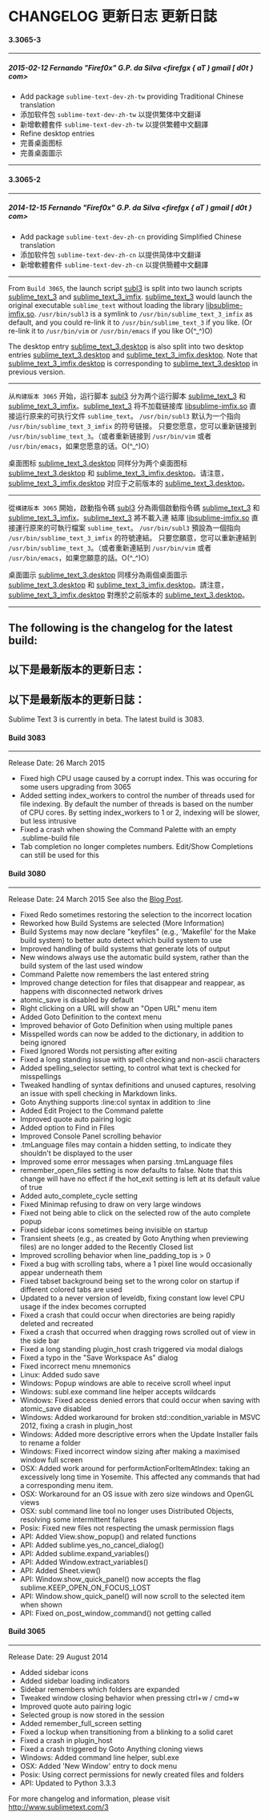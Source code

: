 # CHANGELOG 更新日志 更新日誌

#### 3.3065-3
----------
##### 2015-02-12 Fernando "Firef0x" G.P. da Silva <firefgx { aT ) gmail [ d0t } com>

* Add package `sublime-text-dev-zh-tw` providing Traditional Chinese translation
* 添加软件包 `sublime-text-dev-zh-tw` 以提供繁体中文翻译
* 新增軟體套件 `sublime-text-dev-zh-tw` 以提供繁體中文翻譯
* Refine desktop entries
* 完善桌面图标
* 完善桌面圖示

--------------------------------------------------------------------------------

#### 3.3065-2
----------
##### 2014-12-15 Fernando "Firef0x" G.P. da Silva <firefgx { aT ) gmail [ d0t } com>

* Add package `sublime-text-dev-zh-cn` providing Simplified Chinese translation
* 添加软件包 `sublime-text-dev-zh-cn` 以提供简体中文翻译
* 新增軟體套件 `sublime-text-dev-zh-cn` 以提供簡體中文翻譯

--------------------------------------------------------------------------------

From `Build 3065`, the launch script [subl3][1] is split into two launch scripts
[sublime_text_3][2] and [sublime_text_3_imfix][3].
[sublime_text_3][2] would launch the original executable `sublime_text`
without loading the library [libsublime-imfix.so][4].
`/usr/bin/subl3` is a symlink to `/usr/bin/sublime_text_3_imfix` as default,
and you could re-link it to `/usr/bin/sublime_text_3` if you like. (Or re-link
it to `/usr/bin/vim` or `/usr/bin/emacs` if you like O(^_^)O)

The desktop entry [sublime_text_3.desktop][5] is also split into two desktop
entries [sublime_text_3.desktop][6] and [sublime_text_3_imfix.desktop][7]. Note
that [sublime_text_3_imfix.desktop][7] is corresponding to
[sublime_text_3.desktop][5] in previous version.

--------------------------------------------------------------------------------

从`构建版本 3065` 开始，运行脚本 [subl3][1] 分为两个运行脚本 [sublime_text_3][2]
和 [sublime_text_3_imfix][3]。[sublime_text_3][2] 将不加载链接库
[libsublime-imfix.so][4] 直接运行原来的可执行文件 `sublime_text`。
`/usr/bin/subl3` 默认为一个指向 `/usr/bin/sublime_text_3_imfix` 的符号链接。
只要您愿意，您可以重新链接到 `/usr/bin/sublime_text_3`。（或者重新链接到
`/usr/bin/vim` 或者 `/usr/bin/emacs`，如果您愿意的话。O(^_^)O）

桌面图标 [sublime_text_3.desktop][5] 同样分为两个桌面图标 [sublime_text_3.desktop][6]
和 [sublime_text_3_imfix.desktop][7]。请注意，[sublime_text_3_imfix.desktop][7]
对应于之前版本的 [sublime_text_3.desktop][5]。

--------------------------------------------------------------------------------

從`構建版本 3065` 開始，啟動指令碼 [subl3][1] 分為兩個啟動指令碼
[sublime_text_3][2] 和 [sublime_text_3_imfix][3]。[sublime_text_3][2] 將不載入連
結庫 [libsublime-imfix.so][4] 直接運行原來的可執行檔案 `sublime_text`。
`/usr/bin/subl3` 預設為一個指向 `/usr/bin/sublime_text_3_imfix` 的符號連結。
只要您願意，您可以重新連結到 `/usr/bin/sublime_text_3`。（或者重新連結到
`/usr/bin/vim` 或者 `/usr/bin/emacs`，如果您願意的話。O(^_^)O）

桌面圖示 [sublime_text_3.desktop][5] 同樣分為兩個桌面圖示 [sublime_text_3.desktop][6]
和 [sublime_text_3_imfix.desktop][7]。請注意，[sublime_text_3_imfix.desktop][7]
對應於之前版本的 [sublime_text_3.desktop][5]。

--------------------------------------------------------------------------------

## The following is the changelog for the latest build:
## 以下是最新版本的更新日志：
## 以下是最新版本的更新日誌：

Sublime Text 3 is currently in beta. The latest build is 3083.

#### Build 3083
----------
Release Date: 26 March 2015

* Fixed high CPU usage caused by a corrupt index. This was occuring for some users upgrading from 3065
* Added setting index_workers to control the number of threads used for file indexing. By default the number of threads is based on the number of CPU cores. By setting index_workers to 1 or 2, indexing will be slower, but less intrusive
* Fixed a crash when showing the Command Palette with an empty .sublime-build file
* Tab completion no longer completes numbers. Edit/Show Completions can still be used for this

#### Build 3080
----------
Release Date: 24 March 2015
See also the [Blog Post][8].

* Fixed Redo sometimes restoring the selection to the incorrect location
* Reworked how Build Systems are selected (More Information)
* Build Systems may now declare "keyfiles" (e.g., 'Makefile' for the Make build system) to better auto detect which build system to use
* Improved handling of build systems that generate lots of output
* New windows always use the automatic build system, rather than the build system of the last used window
* Command Palette now remembers the last entered string
* Improved change detection for files that disappear and reappear, as happens with disconnected network drives
* atomic_save is disabled by default
* Right clicking on a URL will show an "Open URL" menu item
* Added Goto Definition to the context menu
* Improved behavior of Goto Definition when using multiple panes
* Misspelled words can now be added to the dictionary, in addition to being ignored
* Fixed Ignored Words not persisting after exiting
* Fixed a long standing issue with spell checking and non-ascii characters
* Added spelling_selector setting, to control what text is checked for misspellings
* Tweaked handling of syntax definitions and unused captures, resolving an issue with spell checking in Markdown links.
* Goto Anything supports :line:col syntax in addition to :line
* Added Edit Project to the Command palette
* Improved quote auto pairing logic
* Added <current file> option to Find in Files
* Improved Console Panel scrolling behavior
* .tmLanguage files may contain a hidden setting, to indicate they shouldn't be displayed to the user
* Improved some error messages when parsing .tmLanguage files
* remember_open_files setting is now defaults to false. Note that this change will have no effect if the hot_exit setting is left at its default value of true
* Added auto_complete_cycle setting
* Fixed Minimap refusing to draw on very large windows
* Fixed not being able to click on the selected row of the auto complete popup
* Fixed sidebar icons sometimes being invisible on startup
* Transient sheets (e.g., as created by Goto Anything when previewing files) are no longer added to the Recently Closed list
* Improved scrolling behavior when line_padding_top is > 0
* Fixed a bug with scrolling tabs, where a 1 pixel line would occasionally appear underneath them
* Fixed tabset background being set to the wrong color on startup if different colored tabs are used
* Updated to a never version of leveldb, fixing constant low level CPU usage if the index becomes corrupted
* Fixed a crash that could occur when directories are being rapidly deleted and recreated
* Fixed a crash that occurred when dragging rows scrolled out of view in the side bar
* Fixed a long standing plugin_host crash triggered via modal dialogs
* Fixed a typo in the "Save Workspace As" dialog
* Fixed incorrect menu mnemonics
* Linux: Added sudo save
* Windows: Popup windows are able to receive scroll wheel input
* Windows: subl.exe command line helper accepts wildcards
* Windows: Fixed access denied errors that could occur when saving with atomic_save disabled
* Windows: Added workaround for broken std::condition_variable in MSVC 2012, fixing a crash in plugin_host
* Windows: Added more descriptive errors when the Update Installer fails to rename a folder
* Windows: Fixed incorrect window sizing after making a maximised window full screen
* OSX: Added work around for performActionForItemAtIndex: taking an excessively long time in Yosemite. This affected any commands that had a corresponding menu item.
* OSX: Workaround for an OS issue with zero size windows and OpenGL views
* OSX: subl command line tool no longer uses Distributed Objects, resolving some intermittent failures
* Posix: Fixed new files not respecting the umask permission flags
* API: Added View.show_popup() and related functions
* API: Added sublime.yes_no_cancel_dialog()
* API: Added sublime.expand_variables()
* API: Added Window.extract_variables()
* API: Added Sheet.view()
* API: Window.show_quick_panel() now accepts the flag sublime.KEEP_OPEN_ON_FOCUS_LOST
* API: Window.show_quick_panel() will now scroll to the selected item when shown
* API: Fixed on_post_window_command() not getting called

#### Build 3065
----------
Release Date: 29 August 2014

* Added sidebar icons
* Added sidebar loading indicators
* Sidebar remembers which folders are expanded
* Tweaked window closing behavior when pressing ctrl+w / cmd+w
* Improved quote auto pairing logic
* Selected group is now stored in the session
* Added remember_full_screen setting
* Fixed a lockup when transitioning from a blinking to a solid caret
* Fixed a crash in plugin_host
* Fixed a crash triggered by Goto Anything cloning views
* Windows: Added command line helper, subl.exe
* OSX: Added 'New Window' entry to dock menu
* Posix: Using correct permissions for newly created files and folders
* API: Updated to Python 3.3.3

For more changelog and information, please visit http://www.sublimetext.com/3

[1]: https://github.com/Firef0x/AUR-Firef0x/blob/75afa8662d4185afd15cdbbab0c8418a39e85b20/aur/sublime-text-dev-imfix/subl3
[2]: https://github.com/Firef0x/AUR-Firef0x/blob/master/aur/sublime-text-dev-imfix/sublime_text_3.sh
[3]: https://github.com/Firef0x/AUR-Firef0x/blob/master/aur/sublime-text-dev-imfix/sublime_text_3_imfix.sh
[4]: https://github.com/Firef0x/SublimeText-i18n-zh/blob/master/dist/x86_64/libsublime-imfix.x86_64.so
[5]: https://github.com/Firef0x/AUR-Firef0x/blob/377934551a2476668ddc41e4e074f14c2e98294d/aur/sublime-text-dev-imfix/sublime_text_3.desktop
[6]: https://github.com/Firef0x/SublimeText-i18n-zh/blob/master/dist/any/desktop/sublime_text_3.desktop
[7]: https://github.com/Firef0x/SublimeText-i18n-zh/blob/master/dist/any/desktop/sublime_text_3_imfix.desktop
[8]: http://www.sublimetext.com/blog/articles/sublime-text-3-build-3080
